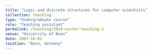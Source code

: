 ```yaml
---
title: "Logic and discrete structures for computer scientists"
collection: teaching
type: "Undergraduate course"
role: "Teaching assistant"
permalink: /teaching/2014-winter-teaching-1
venue: "University of Bonn"
date: 2007-10-01
location: "Bonn, Germany"
---
```

